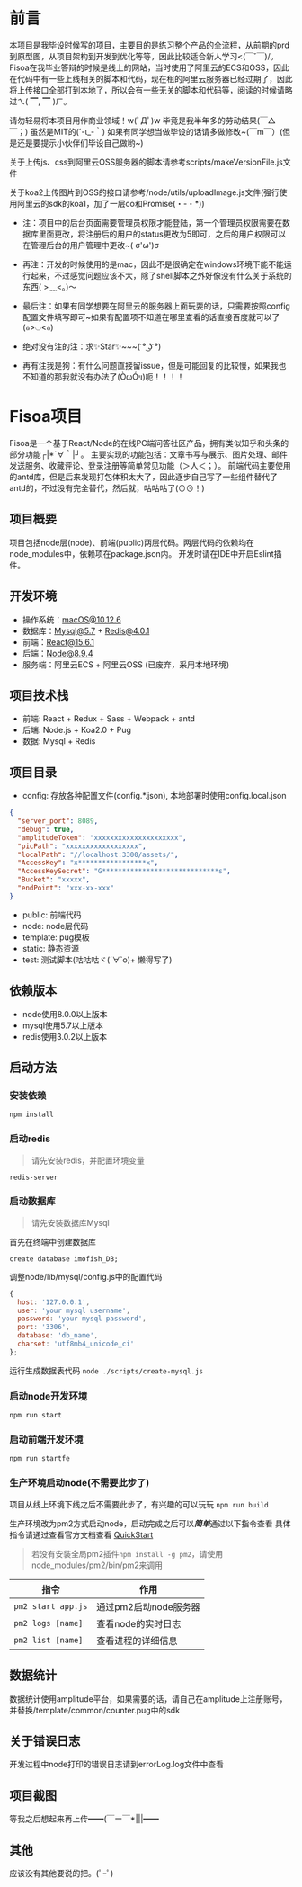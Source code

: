 # 前言
本项目是我毕设时候写的项目，主要目的是练习整个产品的全流程，从前期的prd到原型图，从项目架构到开发到优化等等，因此比较适合新人学习<(￣ˇ￣)/。
Fisoa在我毕业答辩的时候是线上的网站，当时使用了阿里云的ECS和OSS，因此在代码中有一些上线相关的脚本和代码，现在租的阿里云服务器已经过期了，因此将上传接口全部打到本地了，所以会有一些无关的脚本和代码等，阅读的时候请略过ㄟ( ▔, ▔ )ㄏ。

请勿轻易将本项目用作商业领域！w(ﾟДﾟ)w  毕竟是我半年多的劳动结果(￣△￣；) 虽然是MIT的(´-ι_-｀)
如果有同学想当做毕设的话请多做修改~(￣m￣）(但是还是要提示小伙伴们毕设自己做哟~)

关于上传js、css到阿里云OSS服务器的脚本请参考scripts/makeVersionFile.js文件

关于koa2上传图片到OSS的接口请参考/node/utils/uploadImage.js文件(强行使用阿里云的sdk的koa1，加了一层co和Promise(・-・*))

- 注：项目中的后台页面需要管理员权限才能登陆，第一个管理员权限需要在数据库里面更改，将注册后的用户的status更改为5即可，之后的用户权限可以在管理后台的用户管理中更改~( σ'ω')σ

- 再注：开发的时候使用的是mac，因此不是很确定在windows环境下能不能运行起来，不过感觉问题应该不大，除了shell脚本之外好像没有什么关于系统的东西( >﹏<。)～

- 最后注：如果有同学想要在阿里云的服务器上面玩耍的话，只需要按照config配置文件填写即可~如果有配置项不知道在哪里查看的话直接百度就可以了(๑>◡<๑)

- 绝对没有注的注：求✨Star✨~~~( ͡° ͜ʖ ͡°) 

- 再有注我是狗：有什么问题直接留issue，但是可能回复的比较慢，如果我也不知道的那我就没有办法了(ÒωÓױ)呃！！！！

# Fisoa项目
Fisoa是一个基于React/Node的在线PC端问答社区产品，拥有类似知乎和头条的部分功能┌|*´∀｀|┘。
主要实现的功能包括：文章书写与展示、图片处理、邮件发送服务、收藏评论、登录注册等简单常见功能（＞人＜；）。
前端代码主要使用的antd库，但是后来发现打包体积太大了，因此逐步自己写了一些组件替代了antd的，不过没有完全替代，然后就，咕咕咕了(⊙⊙！) 

## 项目概要

项目包括node层(node)、前端(public)两层代码。两层代码的依赖均在node_modules中，依赖项在package.json内。
开发时请在IDE中开启Eslint插件。

## 开发环境

- 操作系统：macOS@10.12.6
- 数据库：Mysql@5.7 + Redis@4.0.1
- 前端：React@15.6.1
- 后端：Node@8.9.4
- 服务端：阿里云ECS + 阿里云OSS (已废弃，采用本地环境)

## 项目技术栈
- 前端: React + Redux + Sass + Webpack + antd
- 后端: Node.js + Koa2.0 + Pug
- 数据: Mysql + Redis

## 项目目录

- config: 存放各种配置文件(config.*.json), 本地部署时使用config.local.json
```json
{
  "server_port": 8089,
  "debug": true,
  "amplitudeToken": "xxxxxxxxxxxxxxxxxxxxx",
  "picPath": "xxxxxxxxxxxxxxxxxx",
  "localPath": "//localhost:3300/assets/",
  "AccessKey": "x*****************x",
  "AccessKeySecret": "G*****************************s",
  "Bucket": "xxxxx",
  "endPoint": "xxx-xx-xxx"
}
```

- public: 前端代码
- node: node层代码
- template: pug模板
- static: 静态资源
- test: 测试脚本(咕咕咕ヾ(´∀`o)+ 懒得写了)

## 依赖版本
- node使用8.0.0以上版本
- mysql使用5.7以上版本
- redis使用3.0.2以上版本

## 启动方法

### 安装依赖
`npm install`

### 启动redis
> 请先安装redis，并配置环境变量

`redis-server`

### 启动数据库
> 请先安装数据库Mysql

首先在终端中创建数据库

`create database imofish_DB;`

调整node/lib/mysql/config.js中的配置代码
```js
{
  host: '127.0.0.1',
  user: 'your mysql username',
  password: 'your mysql password',
  port: '3306',
  database: 'db_name',
  charset: 'utf8mb4_unicode_ci'
};
```

运行生成数据表代码
`node ./scripts/create-mysql.js`

### 启动node开发环境
`npm run start`

### 启动前端开发环境
`npm run startfe`

### 生产环境启动node(不需要此步了)
项目从线上环境下线之后不需要此步了，有兴趣的可以玩玩
`npm run build`

生产环境改为pm2方式启动node，启动完成之后可以***简单***通过以下指令查看
具体指令请通过查看官方文档查看 [QuickStart](http://pm2.keymetrics.io/docs/usage/quick-start/)
> 若没有安装全局pm2插件`npm install -g pm2`，请使用node_modules/pm2/bin/pm2来调用

|          指令      |       作用      |
|-------------------|-----------------|
|`pm2 start app.js`|通过pm2启动node服务器|
|`pm2 logs [name]`|查看node的实时日志|
|`pm2 list [name]`|查看进程的详细信息|

## 数据统计

数据统计使用amplitude平台，如果需要的话，请自己在amplitude上注册账号，并替换/template/common/counter.pug中的sdk

## 关于错误日志
开发过程中node打印的错误日志请到errorLog.log文件中查看

## 项目截图

等我之后想起来再上传━━(￣ー￣*|||━━

## 其他
应该没有其他要说的把。(ﾟｰﾟ)

